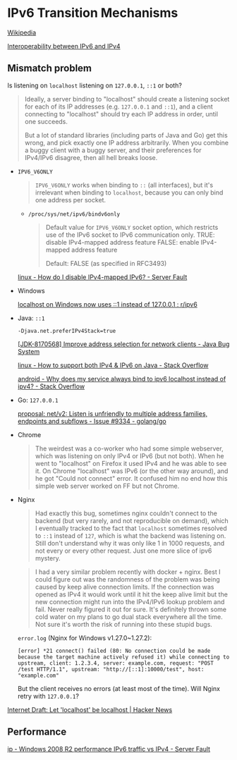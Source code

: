 # IPv6 Transition Mechanisms
[Wikipedia](https://en.wikipedia.org/wiki/IPv6_transition_mechanism)

[Interoperability between IPv6 and IPv4](https://web.archive.org/web/20190311062132/http://ntrg.cs.tcd.ie/undergrad/4ba2.02/ipv6/interop.html)

## Mismatch problem
Is listening on `localhost` listening on `127.0.0.1`, `::1` or both?

> Ideally, a server binding to "localhost" should create a listening socket for each of its IP addresses (e.g. `127.0.0.1` and `::1`), and a client connecting to "localhost" should try each IP address in order, until one succeeds.
> 
> But a lot of standard libraries (including parts of Java and Go) get this wrong, and pick exactly one IP address arbitrarily. When you combine a buggy client with a buggy server, and their preferences for IPv4/IPv6 disagree, then all hell breaks loose.

- `IPV6_V6ONLY`

  > `IPV6_V6ONLY` works when binding to `::` (all interfaces), but it's irrelevant when binding to `localhost`, because you can only bind one address per socket.

  - `/proc/sys/net/ipv6/bindv6only`

    > Default value for `IPV6_V6ONLY` socket option, which restricts use of the IPv6 socket to IPv6 communication only. TRUE: disable IPv4-mapped address feature FALSE: enable IPv4-mapped address feature
    > 
    > Default: FALSE (as specified in RFC3493)

  [linux - How do I disable IPv4-mapped IPv6? - Server Fault](https://serverfault.com/questions/408667/how-do-i-disable-ipv4-mapped-ipv6)

- Windows

  [localhost on Windows now uses ::1 instead of 127.0.0.1 : r/ipv6](https://www.reddit.com/r/ipv6/comments/fuaqf/localhost_on_windows_now_uses_1_instead_of_127001/)

- Java: `::1`

  `-Djava.net.preferIPv4Stack=true`

  [\[JDK-8170568\] Improve address selection for network clients - Java Bug System](https://bugs.openjdk.org/browse/JDK-8170568)

  [linux - How to support both IPv4 & IPv6 on Java - Stack Overflow](https://stackoverflow.com/questions/10378471/how-to-support-both-ipv4-ipv6-on-java)

  [android - Why does my service always bind to ipv6 localhost instead of ipv4? - Stack Overflow](https://stackoverflow.com/questions/8319399/why-does-my-service-always-bind-to-ipv6-localhost-instead-of-ipv4)

- Go: `127.0.0.1`
  
  [proposal: net/v2: Listen is unfriendly to multiple address families, endpoints and subflows - Issue #9334 - golang/go](https://github.com/golang/go/issues/9334)

- Chrome

  > The weirdest was a co-worker who had some simple webserver, which was listening on only IPv4 or IPv6 (but not both). When he went to "localhost" on Firefox it used IPv4 and he was able to see it. On Chrome "localhost" was IPv6 (or the other way around), and he got "Could not connect" error. It confused him no end how this simple web server worked on FF but not Chrome.

- Nginx

  > Had exactly this bug, sometimes nginx couldn't connect to the backend (but very rarely, and not reproducible on demand), which I eventually tracked to the fact that `localhost` sometimes resolved to `::1` instead of `127`, which is what the backend was listening on. Still don't understand why it was only like 1 in 1000 requests, and not every or every other request. Just one more slice of ipv6 mystery.

  > I had a very similar problem recently with docker + nginx. Best I could figure out was the randomness of the problem was being caused by keep alive connection limits. If the connection was opened as IPv4 it would work until it hit the keep alive limit but the new connection might run into the IPv4/IPv6 lookup problem and fail. Never really figured it out for sure. It's definitely thrown some cold water on my plans to go dual stack everywhere all the time. Not sure it's worth the risk of running into these stupid bugs.

  `error.log` (Nginx for Windows v1.27.0~1.27.2):
  ```log
  [error] *21 connect() failed (80: No connection could be made because the target machine actively refused it) while connecting to upstream, client: 1.2.3.4, server: example.com, request: "POST /test HTTP/1.1", upstream: "http://[::1]:10000/test", host: "example.com"
  ```
  But the client receives no errors (at least most of the time). Will Nginx retry with `127.0.0.1`?

[Internet Draft: Let 'localhost' be localhost | Hacker News](https://news.ycombinator.com/item?id=14949978)

## Performance
[ip - Windows 2008 R2 performance IPv6 traffic vs IPv4 - Server Fault](https://serverfault.com/questions/401623/windows-2008-r2-performance-ipv6-traffic-vs-ipv4)

